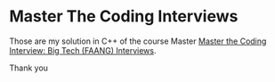 # Master The Coding Interviews

Those are my solution in C++ of the course Master [Master the Coding Interview: Big Tech (FAANG) Interviews](https://www.udemy.com/course/master-the-coding-interview-big-tech-faang-interviews/).

Thank you